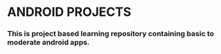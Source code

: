 # ANDROID PROJECTS 

### This is project based learning repository containing basic to moderate android apps. 
